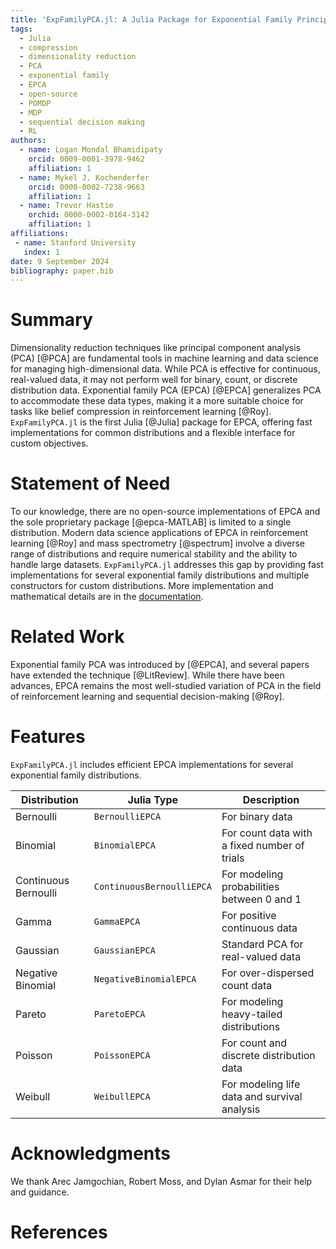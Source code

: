 ```yaml
---
title: 'ExpFamilyPCA.jl: A Julia Package for Exponential Family Principal Component Analysis'
tags:
  - Julia
  - compression
  - dimensionality reduction
  - PCA
  - exponential family
  - EPCA
  - open-source
  - POMDP
  - MDP
  - sequential decision making
  - RL
authors:
  - name: Logan Mondal Bhamidipaty
    orcid: 0009-0001-3978-9462
    affiliation: 1
  - name: Mykel J. Kochenderfer
    orcid: 0000-0002-7238-9663
    affiliation: 1
  - name: Trevor Hastie
    orchid: 0000-0002-0164-3142
    affiliation: 1
affiliations:
 - name: Stanford University
   index: 1
date: 9 September 2024
bibliography: paper.bib
---
```


# Summary

Dimensionality reduction techniques like principal component analysis (PCA) [@PCA] are fundamental tools in machine learning and data science for managing high-dimensional data. While PCA is effective for continuous, real-valued data, it may not perform well for binary, count, or discrete distribution data. Exponential family PCA (EPCA) [@EPCA] generalizes PCA to accommodate these data types, making it a more suitable choice for tasks like belief compression in reinforcement learning [@Roy]. `ExpFamilyPCA.jl` is the first Julia [@Julia] package for EPCA, offering fast implementations for common distributions and a flexible interface for custom objectives.

# Statement of Need

To our knowledge, there are no open-source implementations of EPCA and the sole proprietary package [@epca-MATLAB] is limited to a single distribution. Modern data science applications of EPCA in reinforcement learning [@Roy] and mass spectrometry [@spectrum] involve a diverse range of distributions and require numerical stability and the ability to handle large datasets. `ExpFamilyPCA.jl` addresses this gap by providing fast implementations for several exponential family distributions and multiple constructors for custom distributions. More implementation and mathematical details are in the [documentation](https://sisl.github.io/ExpFamilyPCA.jl/dev/).

# Related Work

Exponential family PCA was introduced by [@EPCA], and several papers have extended the technique [@LitReview]. While there have been advances, EPCA remains the most well-studied variation of PCA in the field of reinforcement learning and sequential decision-making [@Roy].

# Features

`ExpFamilyPCA.jl` includes efficient EPCA implementations for several exponential family distributions.

| Distribution             | Julia Type                  | Description                                            |
|--------------------------|-----------------------------|--------------------------------------------------------|
| Bernoulli                | `BernoulliEPCA`             | For binary data                                        |
| Binomial                 | `BinomialEPCA`              | For count data with a fixed number of trials           |
| Continuous Bernoulli     | `ContinuousBernoulliEPCA`   | For modeling probabilities between $0$ and $1$         |
| Gamma                    | `GammaEPCA`                 | For positive continuous data                           |
| Gaussian                 | `GaussianEPCA`              | Standard PCA for real-valued data                      |
| Negative Binomial        | `NegativeBinomialEPCA`      | For over-dispersed count data                          |
| Pareto                   | `ParetoEPCA`                | For modeling heavy-tailed distributions                |
| Poisson                  | `PoissonEPCA`               | For count and discrete distribution data               |
| Weibull                  | `WeibullEPCA`               | For modeling life data and survival analysis           |


# Acknowledgments

We thank Arec Jamgochian, Robert Moss, and Dylan Asmar for their help and guidance.

# References